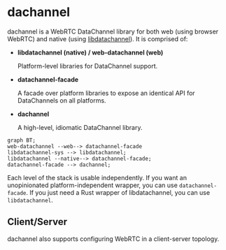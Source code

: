 # dachannel

dachannel is a WebRTC DataChannel library for both web (using browser WebRTC) and native (using [libdatachannel](https://libdatachannel.org/)). It is comprised of:

-   **libdatachannel (native) / web-datachannel (web)**

    Platform-level libraries for DataChannel support.

-   **datachannel-facade**

    A facade over platform libraries to expose an identical API for DataChannels on all platforms.

-   **dachannel**

    A high-level, idiomatic DataChannel library.

```mermaid
graph BT;
web-datachannel --web--> datachannel-facade
libdatachannel-sys --> libdatachannel;
libdatachannel --native--> datachannel-facade;
datachannel-facade --> dachannel;
```

Each level of the stack is usable independently. If you want an unopinionated platform-independent wrapper, you can use `datachannel-facade`. If you just need a Rust wrapper of libdatachannel, you can use `libdatachannel`.

## Client/Server

dachannel also supports configuring WebRTC in a client-server topology.
